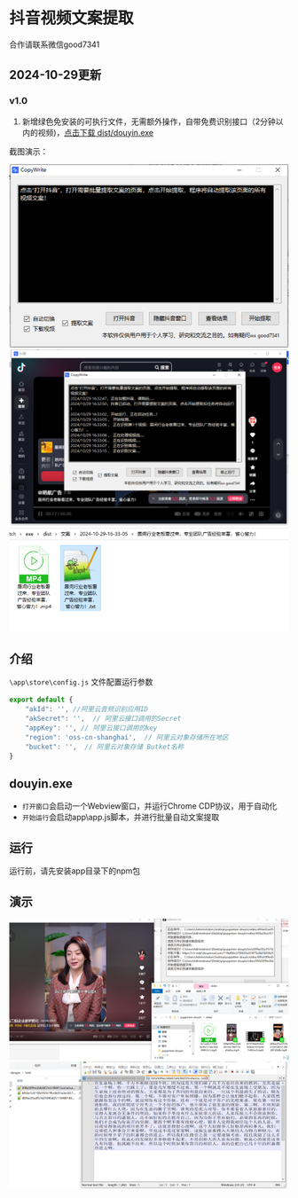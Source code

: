 # 抖音视频文案提取

合作请联系微信good7341

## 2024-10-29更新

### v1.0

1. 新增绿色免安装的可执行文件，无需额外操作，自带免费识别接口（2分钟以内的视频)，[点击下载 dist/douyin.exe](dist/douyin.exe)

截图演示：

![1.png](demo/3.jpg)
![2.png](demo/4.jpg)
![2.png](demo/5.jpg)

## 介绍

`\app\store\config.js` 文件配置运行参数

```javascript
export default {
    "akId": '', //阿里云音频识别应用ID
    "akSecret": '',  // 阿里云接口调用的Secret
    "appKey": '', // 阿里云接口调用的key
    "region": 'oss-cn-shanghai',  // 阿里云对象存储所在地区
    "bucket": '',  // 阿里云对象存储 Butket名称
}
```

## douyin.exe

* `打开窗口`会启动一个Webview窗口，并运行Chrome CDP协议，用于自动化
* `开始运行`会启动app\app.js脚本，并进行批量自动文案提取

## 运行

运行前，请先安装app目录下的npm包

## 演示

![1.png](demo/1.png)
![2.png](demo/2.png)


